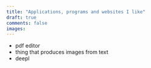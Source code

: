 ```yaml
---
title: "Applications, programs and websites I like"
draft: true
comments: false
images:
---
```


* pdf editor
* thing that produces images from text
* deepl